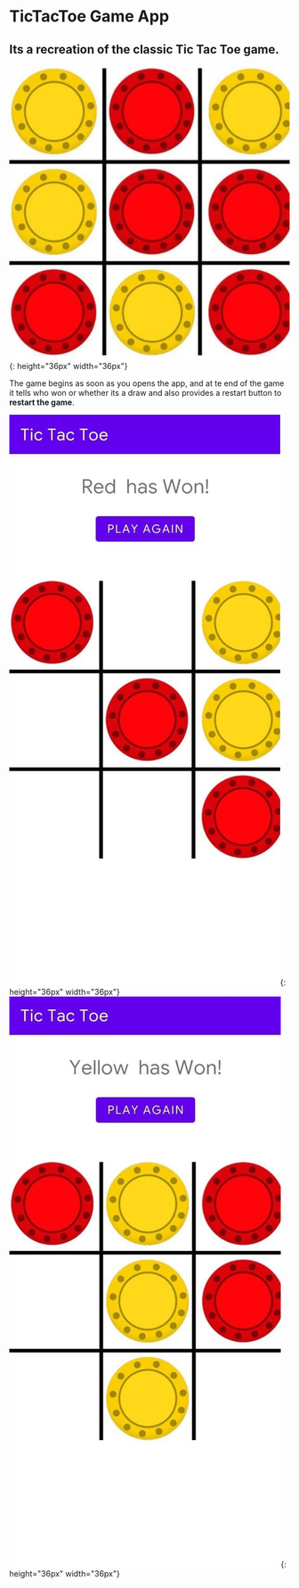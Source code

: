 # TicTacToe Game App
## Its a recreation of the classic Tic Tac Toe game.
![alt text](https://github.com/nerdDesk/TicTacToe-App/blob/master/app/src/main/res/drawable/logo1.png "Logo"){: height="36px" width="36px"}

The game begins as soon as you opens the app, and at te end of the game it tells who won or whether its a draw and also provides a restart button to **restart the game**.

![alt text](https://github.com/nerdDesk/TicTacToe-App/blob/master/app/src/main/res/drawable/red_won.png "Red Won!"){: height="36px" width="36px"}
![alt text](https://github.com/nerdDesk/TicTacToe-App/blob/master/app/src/main/res/drawable/yellow_won.png "Yellow Won!"){: height="36px" width="36px"}
